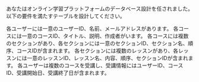 あなたはオンライン学習プラットフォームのデータベース設計を任されました。以下の要件を満たすテーブルを設計してください。

各ユーザーには一意のユーザーID、名前、メールアドレスがあります。
各コースには一意のコースID、タイトル、説明、作成者がいます。
各コースには複数のセクションがあり、各セクションには一意のセクションID、セクション名、順序、コースIDが含まれます。
各セクションには複数のレッスンがあり、各レッスンには一意のレッスンID、レッスン名、内容、順序、セクションIDが含まれます。
各ユーザーは複数のコースを受講し、受講情報にはユーザーID、コースID、受講開始日、受講終了日が含まれます。
